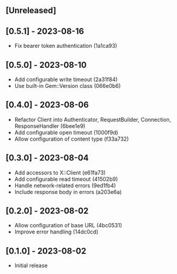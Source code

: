 ## [Unreleased]

## [0.5.1] - 2023-08-16

- Fix bearer token authentication (1a1ca93)

## [0.5.0] - 2023-08-10

- Add configurable write timeout (2a31f84)
- Use built-in Gem::Version class (066e0b6)

## [0.4.0] - 2023-08-06

- Refactor Client into Authenticator, RequestBuilder, Connection, ResponseHandler (6bee1e9)
- Add configurable open timeout (1000f9d)
- Allow configuration of content type (f33a732)

## [0.3.0] - 2023-08-04

- Add accessors to X::Client (e61fa73)
- Add configurable read timeout (41502b9)
- Handle network-related errors (9ed1fb4)
- Include response body in errors (a203e6a)

## [0.2.0] - 2023-08-02

- Allow configuration of base URL (4bc0531)
- Improve error handling (14dc0cd)

## [0.1.0] - 2023-08-02

- Initial release
